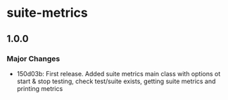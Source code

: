 # suite-metrics

## 1.0.0

### Major Changes

- 150d03b: First release. Added suite metrics main class with options ot start & stop testing, check test/suite exists, getting suite metrics and printing metrics

